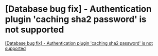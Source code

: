 # [Database bug fix] - Authentication plugin 'caching sha2 password' is not supported
[[Database bug fix] - Authentication plugin 'caching sha2 password' is not supported](https://aiwithcloud.com/2022/09/15/database_bug_fix___authentication_plugin_caching_sha2_password_is_not_supported/)